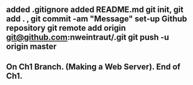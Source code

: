 added .gitignore
added README.md
git init, git add . , git commit -am "Message"
set-up Github repository
git remote add origin git@github.com:nweintraut/<repositoryName>.git
git push -u origin master
------
On Ch1 Branch. (Making a Web Server).
End of Ch1.
--------